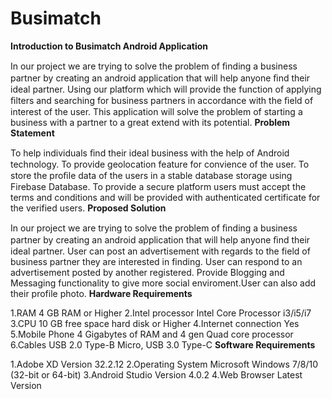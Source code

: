 # Busimatch

**Introduction to Busimatch Android Application**

In our project we are trying to solve the problem of ﬁnding a business partner by creating an android application that will help anyone ﬁnd their ideal partner.
Using our platform which will provide the function of applying ﬁlters and searching for business partners in accordance with the ﬁeld of interest of the user.
This application will solve the problem of starting a business with a partner to a great extend with its potential.
**Problem Statement**

To help individuals ﬁnd their ideal  business with the help of Android technology.
To provide geolocation feature for convience of the user.
To store the proﬁle data of the users in a  stable database storage using Firebase  Database.
To provide a secure platform users must accept the terms and conditions and will be provided with authenticated certificate for the verified users.
**Proposed Solution**

In our project we are trying to solve the  problem of ﬁnding a business partner by creating an android application that will help anyone  ﬁnd their ideal partner. 
User can post an advertisement with regards to the field of business partner they are interested in finding. User can respond to an advertisement posted by another registered. 
Provide Blogging and Messaging functionality to give more social enviroment.User can also add their profile photo. 
**Hardware Requirements**

1.RAM 4 GB RAM or Higher
2.Intel processor Intel Core Processor i3/i5/i7
3.CPU 10 GB free space hard disk or Higher
4.Internet connection Yes
5.Mobile Phone 4 Gigabytes of RAM  and 4 gen Quad core processor
6.Cables USB 2.0 Type-B Micro, USB 3.0 Type-C
**Software Requirements**

1.Adobe XD Version 32.2.12
2.Operating System Microsoft Windows 7/8/10 (32-bit or 64-bit)
3.Android Studio Version 4.0.2
4.Web Browser Latest Version



